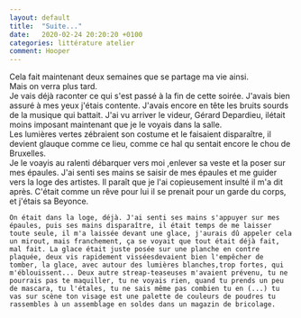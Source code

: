 ```yaml
---
layout: default
title:  "Suite..."
date:   2020-02-24 20:20:20 +0100
categories: littérature atelier
comment: Hooper
---
```

Cela fait maintenant deux semaines que se partage ma vie ainsi.  
Mais on verra plus tard.  
Je vais déjà raconter ce qui s'est passé à la fin de cette soirée.
J'avais bien assuré à mes yeux j'étais contente.
J'avais encore en tête les bruits sourds de la musique qui battait. J'ai vu arriver le videur, Gérard Depardieu, ilétait moins imposant maintenant que je le voyais dans la salle.  
Les lumières vertes zébraient son costume et le faisaient disparaître, il devient glauque comme ce lieu, comme ce hal qu sentait encore le chou de Bruxelles.  
Je le voayis au ralenti débarquer vers moi ,enlever sa veste et la poser sur mes épaules. J'ai senti ses mains se saisir de mes épaules et me guider vers la loge des artistes. Il paraît que je l'ai copieusement insulté il m'a dit après.
C'était comme un rêve pour lui il se prenait pour un garde du corps, et j'étais sa Beyonce.

	On était dans la loge, déjà. J'ai senti ses mains s'appuyer sur mes épaules, puis ses mains disparaître, il était temps de me laisser toute seule, il m'a laissée devant une glace, j'aurais dû appeler cela un mirout, mais franchement, ça se voyait que tout était déjà fait, mal fait. La glace était juste posée sur une planche en contre plaquée, deux vis rapidement visséesdevaient bien l'empêcher de tomber, la glace, avec autour des lumières blanches,trop fortes, qui m'éblouissent... Deux autre streap-teaseuses m'avaient prévenu, tu ne pourrais pas te maquiller, tu ne voyais rien, quand tu prends un peu de mascara, tu l'étales, tu ne sais même pas combien tu en (...) tu vas sur scène ton visage est une palette de couleurs de poudres tu rassembles à un assemblage en soldes dans un magazin de bricolage.
